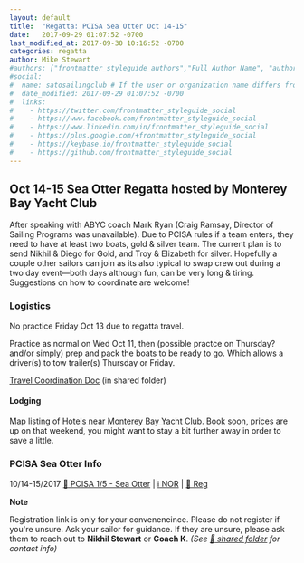 ```yaml
---
layout: default
title:  "Regatta: PCISA Sea Otter Oct 14-15"
date:   2017-09-29 01:07:52 -0700
last_modified_at: 2017-09-30 10:16:52 -0700
categories: regatta
author: Mike Stewart
#authors: ["frontmatter_styleguide_authors","Full Author Name", "author_name"]
#social:
#  name: satosailingclub # If the user or organization name differs from the site's name
#  date_modified: 2017-09-29 01:07:52 -0700
#  links:
#    - https://twitter.com/frontmatter_styleguide_social
#    - https://www.facebook.com/frontmatter_styleguide_social
#    - https://www.linkedin.com/in/frontmatter_styleguide_social
#    - https://plus.google.com/+frontmatter_styleguide_social
#    - https://keybase.io/frontmatter_styleguide_social
#    - https://github.com/frontmatter_styleguide_social
---
```


## Oct 14-15 Sea Otter Regatta hosted by Monterey Bay Yacht Club

After speaking with ABYC coach Mark Ryan (Craig Ramsay, Director of Sailing Programs was unavailable).  Due to PCISA rules if a team enters, they need to have at least two boats, gold & silver team.  The current plan is to send Nikhil & Diego for Gold, and Troy & Elizabeth for silver.  Hopefully a couple other sailors can join as its also typical to swap crew out during a two day event—both days although fun, can be very long & tiring.  Suggestions on how to coordinate are welcome!


### Logistics 

No practice Friday Oct 13 due to regatta travel.

Practice as normal on Wed Oct 11, then (possible practce on Thursday? and/or simply) prep and pack the boats to be ready to go.  Which allows a driver(s) to tow trailer(s) Thursday or Friday. 

[Travel Coordination Doc](https://docs.google.com/document/d/1_aak6r156h44mse531RZKZOjXVh1fIFb2djaTb_KRo0) (in shared folder)


#### Lodging 

Map listing of [Hotels near Monterey Bay Yacht Club](https://www.google.com/maps/search/hotels+near+montery+bay+yacht+club/@36.5969668,-121.8908823,15z/data=!3m1!4b1!4m5!2m4!5m3!5m2!1s2017-10-13!2i2?hl=en). Book soon, prices are up on that weekend, you might want to stay a bit further away in order to save a little.



### PCISA Sea Otter Info

10/14-15/2017	[:calendar: PCISA 1/5 - Sea Otter](https://pcisa.hssailing.org/event/home/sea-otter/183)	| [:information_source: NOR](https://hssailing.org/schedule_news/docs/pcisa_docs/2017-Sea-Otter-Regatta-NOR.pdf) | [:name_badge: Reg](https://hssailing.org/machform/view.php?id=54372) 


**Note**

Registration link is only for your conveneneince.  Please do not register if you're unsure.  Ask your sailor for guidance.  If they are unsure, please ask them to reach out to **Nikhil Stewart** or **Coach K**.  _(See [:file_folder: shared folder](https://drive.google.com/drive/u/0/folders/0B7xS-e7S036gT0QzNGpURHl4LTA) for contact info)_
